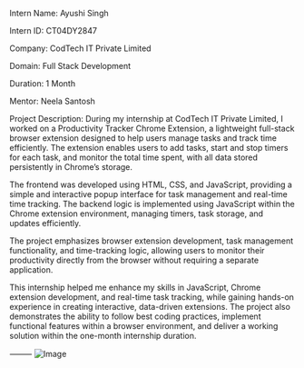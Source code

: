 Intern Name: Ayushi Singh

Intern ID: CT04DY2847

Company: CodTech IT Private Limited

Domain: Full Stack Development

Duration: 1 Month

Mentor: Neela Santosh

Project Description:
During my internship at CodTech IT Private Limited, I worked on a Productivity Tracker Chrome Extension, a lightweight full-stack browser extension designed to help users manage tasks and track time efficiently. The extension enables users to add tasks, start and stop timers for each task, and monitor the total time spent, with all data stored persistently in Chrome’s storage.

The frontend was developed using HTML, CSS, and JavaScript, providing a simple and interactive popup interface for task management and real-time time tracking. The backend logic is implemented using JavaScript within the Chrome extension environment, managing timers, task storage, and updates efficiently.

The project emphasizes browser extension development, task management functionality, and time-tracking logic, allowing users to monitor their productivity directly from the browser without requiring a separate application.

This internship helped me enhance my skills in JavaScript, Chrome extension development, and real-time task tracking, while gaining hands-on experience in creating interactive, data-driven extensions. The project also demonstrates the ability to follow best coding practices, implement functional features within a browser environment, and deliver a working solution within the one-month internship duration.

⸻
![Image](https://github.com/user-attachments/assets/718b6c09-2c46-4fa6-989a-3cae6c1da5e1)
